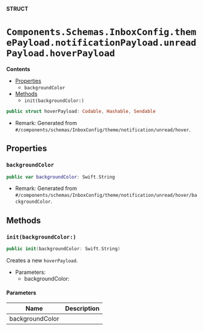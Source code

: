 **STRUCT**

# `Components.Schemas.InboxConfig.themePayload.notificationPayload.unreadPayload.hoverPayload`

**Contents**

- [Properties](#properties)
  - `backgroundColor`
- [Methods](#methods)
  - `init(backgroundColor:)`

```swift
public struct hoverPayload: Codable, Hashable, Sendable
```

- Remark: Generated from `#/components/schemas/InboxConfig/theme/notification/unread/hover`.

## Properties
### `backgroundColor`

```swift
public var backgroundColor: Swift.String
```

- Remark: Generated from `#/components/schemas/InboxConfig/theme/notification/unread/hover/backgroundColor`.

## Methods
### `init(backgroundColor:)`

```swift
public init(backgroundColor: Swift.String)
```

Creates a new `hoverPayload`.

- Parameters:
  - backgroundColor:

#### Parameters

| Name | Description |
| ---- | ----------- |
| backgroundColor |  |